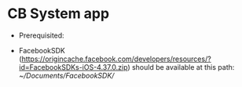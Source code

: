 # CB System app

* Prerequisited:

- FacebookSDK (https://origincache.facebook.com/developers/resources/?id=FacebookSDKs-iOS-4.37.0.zip) should be available at this path:
_~/Documents/FacebookSDK/_